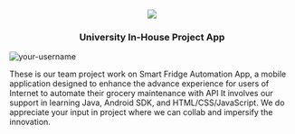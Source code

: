 <h1 align="center"> <img src="https://readme-typing-svg.herokuapp.com/?font=Righteous&size=35&center=true&vCenter=true&width=500&height=70&duration=4000&lines=Smart+Fridge+Automation+App!;" /> </h1> <h3 align="center">University In-House Project App</h3> <p align="left"> <img src="https://komarev.com/ghpvc/?username=your-username&label=Profile%20views&color=0e75b6&style=flat" alt="your-username" /> </p>
These is our team project work on Smart Fridge Automation App, a mobile application designed to enhance the advance experience for users of Internet to automate their grocery maintenance with API
It involves our support in learning Java, Android SDK, and HTML/CSS/JavaScript.
We do appreciate your input in project where we can collab and impersify the innovation.
